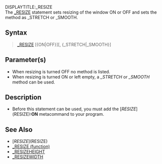 DISPLAYTITLE:_RESIZE  
The [_RESIZE](_RESIZE) statement sets resizing of the window ON or OFF and sets the method as _STRETCH or _SMOOTH.


## Syntax

>  [_RESIZE](_RESIZE) [{ON|OFF}][, {_STRETCH|_SMOOTH}]


## Parameter(s)

* When resizing is turned OFF no method is listed.
* When resizing is turned ON or left empty, a *_STRETCH* or *_SMOOTH* method can be used. 


## Description

* Before this statement can be used, you must add the [$RESIZE]($RESIZE)**:ON** metacommand to your program.


## See Also

* [$RESIZE]($RESIZE)
* [_RESIZE (function)](_RESIZE (function))
* [_RESIZEHEIGHT](_RESIZEHEIGHT)
* [_RESIZEWIDTH](_RESIZEWIDTH) 





